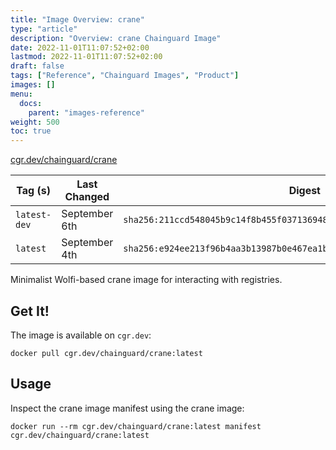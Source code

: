 ```yaml
---
title: "Image Overview: crane"
type: "article"
description: "Overview: crane Chainguard Image"
date: 2022-11-01T11:07:52+02:00
lastmod: 2022-11-01T11:07:52+02:00
draft: false
tags: ["Reference", "Chainguard Images", "Product"]
images: []
menu:
  docs:
    parent: "images-reference"
weight: 500
toc: true
---
```


[cgr.dev/chainguard/crane](https://github.com/chainguard-images/images/tree/main/images/crane)

| Tag (s)       | Last Changed  | Digest                                                                    |
|---------------|---------------|---------------------------------------------------------------------------|
|  `latest-dev` | September 6th | `sha256:211ccd548045b9c14f8b455f037136948cdf4d4952300dbfcd0f9f7aed1be113` |
|  `latest`     | September 4th | `sha256:e924ee213f96b4aa3b13987b0e467ea1bd0f5725a166cee1db9fe0a088cce659` |



Minimalist Wolfi-based crane image for interacting with registries.

## Get It!

The image is available on `cgr.dev`:

```
docker pull cgr.dev/chainguard/crane:latest
```

## Usage

Inspect the crane image manifest using the crane image:

```
docker run --rm cgr.dev/chainguard/crane:latest manifest cgr.dev/chainguard/crane:latest
```

